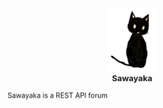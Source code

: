 <h3 align="center">
    <img src="https://raw.githubusercontent.com/antiel29/SAWAYAKA/main/Frontend/SAWAYAKA/src/assets/images/cat_zakuro.png?token=GHSAT0AAAAAACNL6RIM6UMQTXHSBG4SNPWOZOPYE2Q" width="100" alt="Logo"/><br/>
    Sawayaka
</h3>

<p>Sawayaka is a REST API forum </p>
